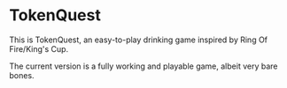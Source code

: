 # TokenQuest

This is TokenQuest, an easy-to-play drinking game inspired by Ring Of Fire/King's Cup.

The current version is a fully working and playable game, albeit very bare bones.
